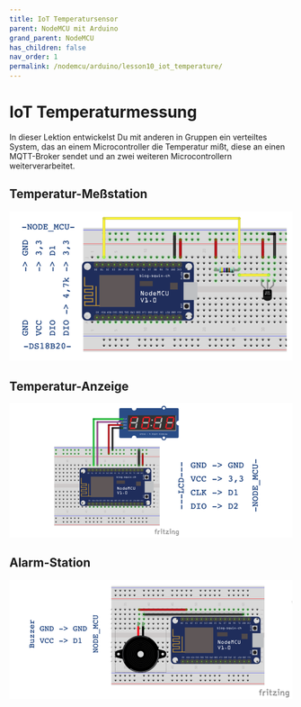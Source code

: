 ```yaml
---
title: IoT Temperatursensor
parent: NodeMCU mit Arduino
grand_parent: NodeMCU
has_children: false
nav_order: 1
permalink: /nodemcu/arduino/lesson10_iot_temperature/
---
```


# IoT Temperaturmessung

In dieser Lektion entwickelst Du mit anderen in Gruppen ein verteiltes System, das an einem Microcontroller die Temperatur mißt, diese an einen MQTT-Broker sendet und an zwei weiteren Microcontrollern weiterverarbeitet.

## Temperatur-Meßstation

![Temperatur-Meßstation](./wiring1.png "Temperatur-Meßstation")

## Temperatur-Anzeige

![Temperatur-Anzeige](./wiring2.png "Temperatur-Anzeige")

## Alarm-Station

![Alarm-Station](./wiring3.png "Alarm-Station")
